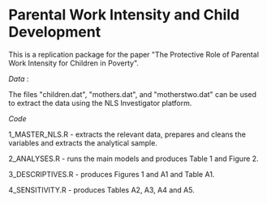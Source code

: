 # Parental Work Intensity and Child Development
This is a replication package for the paper "The Protective Role of Parental Work Intensity for Children in Poverty".

*Data* :


The files "children.dat", "mothers.dat", and "motherstwo.dat" can be used to extract the data using the NLS Investigator platform.

*Code*

1_MASTER_NLS.R - extracts the relevant data, prepares and cleans the variables and extracts the analytical sample.

2_ANALYSES.R - runs the main models and produces Table 1 and Figure 2.

3_DESCRIPTIVES.R - produces Figures 1 and A1 and Table A1.

4_SENSITIVITY.R - produces Tables A2, A3, A4 and A5.

